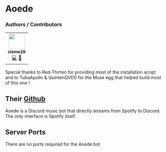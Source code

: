 # Aoede

### Authors / Contributors
<!-- prettier-ignore-start -->
<!-- markdownlint-disable -->
<table>
    <tr>
        <td align="center">
            <a href="https://github.com/cleme29">
                <img src="https://avatars.githubusercontent.com/u/8092733" width="50px;" alt=""/><br /><sub><b>cleme29</b></sub>
            </a>
            <br />
            <a href="https://github.com/parkervcp/eggs/commits?author=cleme29" title="Codes">💻</a>
            <a href="https://github.com/parkervcp/eggs/commits?author=cleme29" title="Maintains">🔨</a>
        </td>       
    </tr>
</table>
<!-- markdownlint-enable -->
<!-- prettier-ignore-end -->
Special thanks to Red-Thirten for providing most of the installation script and to TubaApollo & QuintenQVD0 for the Muse egg that helped build most of this one !

## Their [Github](https://github.com/codetheweb/aoede)

Aoede is a Discord music bot that directly streams from Spotify to Discord. The only interface is Spotify itself.

## Server Ports

There are no ports required for the Aoede bot
